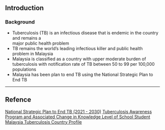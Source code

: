 ## Introduction

### Background

- Tuberculosis (TB) is an infectious disease that is endemic in the country and remains a  
major public health problem
- TB remains the world’s leading infectious killer and public health problem in Malaysia
- Malaysia is classified as a country with upper moderate burden of tuberculosis with notification rate of TB between 50 to 99 per 100,000  populations
- Malaysia has been plan to end TB using the National Strategic Plan to End TB





---
## Refence
[National Strategic Plan to End TB (2021 - 2030)](https://www.moh.gov.my/moh/resources/Penerbitan/Penerbitan%20Utama/Buku_Garis_Panduan_NSPTB_2021-2023.pdf)
[Tuberculosis Awareness Program and Associated Change in Knowledge Level of School Student](https://pmc.ncbi.nlm.nih.gov/articles/PMC3604846/)
[Malaysia Tuberculosis Country Profile](https://www.aidsdatahub.org/sites/default/files/resource/malaysia-tb-profile-2022.pdf)
